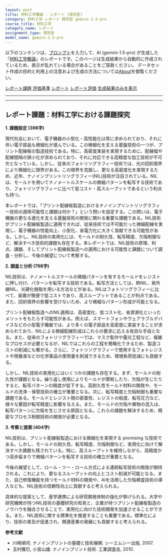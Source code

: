 ```yaml
---
layout: post
title: 材料工学概論 - レポート (探究型)
category: 材料工学 レポート 探究型 gemini-1.5-pro
course_title: 材料工学
category_name: レポート
assignment_type: 探究型
model_name: gemini-1.5-pro
---
```


以下のコンテンツは、[プロンプト](https://github.com/takedatoshiyuki/synthetic_assignments/tree/main/generated/材料工学/gemini-1.5-pro/prompt_レポート-探究型.md)を入力して、AI (gemini-1.5-pro) が生成した「[材料工学概論](/contents/材料工学/)」のレポートです。このページは生成結果から自動的に作成されているため、表示が乱れている場合があることをご容赦ください。
データセット作成の目的と利用上の注意および生成の方法については[About](/About)を御覧ください。

[レポート課題](../レポート課題-探究型)
[評価基準](../評価基準-探究型)
[レポート](../レポート-探究型)
[レポート評価](../レポート評価-探究型)
[生成結果のみを表示](https://github.com/takedatoshiyuki/synthetic_assignments/tree/main/generated/材料工学/gemini-1.5-pro/レポート-探究型.md)
  

***
***
  
## レポート課題：材料工学における課題探究

**1. 課題設定 (398字)**

現代社会において、電子機器の小型化・高性能化は常に求められており、それに伴い電子部品も微細化が進んでいる。この微細化を支える基盤技術の一つが、プリント配線板の製造技術である。特に、高密度実装を実現するために、配線幅や配線間隔の狭小化が求められており、それに対応できる高精度な加工技術が不可欠となっている。しかし、従来のフォトリソグラフィー技術では、光の回折限界により微細化に限界がある。この限界を克服し、更なる高密度化を実現するため、近年、ナノインプリントリソグラフィー(NIL)技術が注目されている。NILは、モールドを用いてナノメートルスケールの微細パターンを転写する技術であり、フォトリソグラフィーに比べて低コスト・高スループットであるという利点も持つ。

本レポートでは、「プリント配線板製造におけるナノインプリントリソグラフィー技術の適用可能性と課題は何か？」という問いを設定する。この問いは、電子機器の更なる進化を支える基盤技術の開発に関わる重要な課題である。NIL技術がプリント配線板製造に適用できれば、従来技術では不可能だった微細配線を実現し、電子機器の性能向上、小型化、省電力化に大きく貢献できる可能性がある。しかし、NIL技術の実用化には、モールドの耐久性、転写精度、欠陥制御など、解決すべき技術的課題も存在する。本レポートでは、NIL技術の原理、利点、課題、そしてプリント配線板製造への適用における可能性と課題について調査・分析し、今後の展望について考察する。


**2. 調査と分析 (798字)**

NIL技術は、ナノメートルスケールの微細パターンを有するモールドをレジストに押し付け、パターンを転写する技術である。転写方法としては、熱NIL、紫外線NIL、光硬化樹脂を用いる方法などがある。NILはフォトリソグラフィーに比べて、装置が簡便で低コストであり、高スループットであることが利点である。また、回折限界の影響を受けないため、より微細なパターン形成が可能となる。

プリント配線板製造へのNIL適用は、高密度化、低コスト化、省資源化といったメリットをもたらす可能性がある。例えば、スマートフォンやウェアラブルデバイスなどの小型電子機器では、より多くの電子部品を高密度に実装することが求められており、NILによる微細配線形成はこれらの要求に応える有効な手段となる。また、従来のフォトリソグラフィーでは、マスク製作や露光工程など、複雑なプロセスが必要となるが、NILではこれらの工程を簡略化できるため、製造コストの削減にも繋がる。さらに、フォトリソグラフィーで使用するフォトレジストや現像液などの化学薬品の使用量を削減できるため、環境負荷低減にも貢献する。

しかし、NIL技術の実用化にはいくつかの課題も存在する。まず、モールドの耐久性が課題となる。繰り返し使用によりモールドが摩耗したり、欠陥が生じたりすると、転写パターンの精度が低下する。高耐久性モールド材料の開発や、モールドの洗浄・保管技術の確立が重要となる。次に、転写精度と欠陥制御も重要な課題である。モールドとレジスト間の密着性、レジストの粘度、転写圧力など、様々な要因が転写精度に影響を与える。また、モールドの欠陥や異物の混入は、転写パターンに欠陥を生じさせる原因となる。これらの課題を解決するため、精密なプロセス制御技術の開発が必要となる。


**3. 考察と提案 (404字)**

NIL技術は、プリント配線板製造における微細化を実現する promising な技術である。しかし、モールドの耐久性、転写精度、欠陥制御など、実用化に向けて解決すべき課題も残されている。特に、高スループットを維持しながら、高精度かつ高歩留まりで微細パターンを転写する技術の確立が重要となる。

今後の展望として、ロール・ツー・ロール方式による連続転写技術の開発が期待される。これにより、更なるスループットの向上とコスト削減が可能となる。また、自己修復機能を持つモールド材料の開発や、AIを活用した欠陥検査技術の導入なども、NIL技術の信頼性向上に貢献すると考えられる。

具体的な提案として、産学連携による研究開発体制の強化が挙げられる。大学や研究機関が持つNIL技術の基礎研究の知見と、企業が持つプリント配線板製造のノウハウを融合させることで、実用化に向けた技術開発を加速させることができる。また、NIL技術に関する標準化を推進することも重要である。標準化により、技術の普及が促進され、関連産業の発展にも貢献すると考えられる。


**参考文献**

*  川崎順司. ナノインプリントの基礎と技術展開. シーエムシー出版, 2007.
*  玉村雅巳, 小宮山雄. ナノインプリント技術. 工業調査会, 2010.
